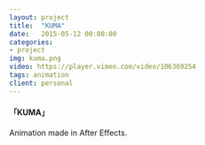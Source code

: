 ```yaml
---
layout: project
title:  "KUMA"
date:   2015-05-12 00:00:00
categories:
- project
img: kuma.png
video: https://player.vimeo.com/video/106369254
tags: animation
client: personal
---
```

#### 「KUMA」
Animation made in After Effects.